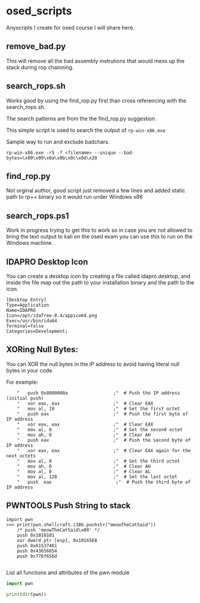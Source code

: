 # osed_scripts
Anyscripts I create for osed course I will share here.

## remove_bad.py

This will remove all the bad assembly instrutions that would mess up the stack during rop chainning.

## search_rops.sh

Works good by using the find_rop.py first than cross referencing with the search_rops.sh.

The search patterns are from the the find_rop.py suggestion.

This simple script is used to search the output of `rp-win-x86.exe`

Sample way to run and exclude badchars.
```
rp-win-x86.exe -r5 -f <filename> --unique --bad-bytes=\x00\x09\x0a\x0b\x0c\x0d\x20
```

## find_rop.py

Not orginal author, good script just removed a few lines and added static path to rp++ binary so it would run under Windows x86


## search_rops.ps1

Work in progress trying to get this to work so in case you are not allowed to bring the text output to kali on the osed exam you can use this to run on the Windows machine.


## IDAPRO Desktop Icon
You can create a desktop icon by creating a file called idapro.desktop, and inside the file map out the path to your installation binary and the path to the icon.

```
[Desktop Entry]
Type=Application
Name=IDAPRO
Icon=/opt/idafree-8.4/appico64.png
Exec=/usr/bin/ida64
Terminal=false
Categories=Development;
```


## XORing Null Bytes:

You can XOR the null bytes in the IP address to avoid having literal null bytes in your code. 

For example:
```
    "   push 0x8000000a                 ;"  # Push the IP address (initial push)
    "   xor eax, eax                    ;"  # Clear EAX
    "   mov al, 10                      ;"  # Set the first octet
    "   push eax                        ;"  # Push the first byte of IP address
    "   xor eax, eax                    ;"  # Clear EAX
    "   mov al, 0                       ;"  # Set the second octet
    "   mov ah, 0                       ;"  # Clear AH
    "   push eax                        ;"  # Push the second byte of IP address
    "   xor eax, eax                    ;"  # Clear EAX again for the next octets
    "   mov al, 0                       ;"  # Set the third octet
    "   mov ah, 0                       ;"  # Clear AH
    "   mov al, 0                       ;"  # Clear AL
    "   mov al, 128                     ;"  # Set the last octet
    "   push  eax                        ;"  # Push the third byte of IP address
```


## PWNTOOLS Push String to stack

```
import pwn
>>> print(pwn.shellcraft.i386.pushstr("meowTheCatSaid"))
    /* push 'meowTheCatSaid\x00' */
    push 0x1010101
    xor dword ptr [esp], 0x1016568
    push 0x61537461
    push 0x43656854
    push 0x776f656d


```
List all functions and attributes of the pwn module

``` python
import pwn

print(dir(pwn))
```


